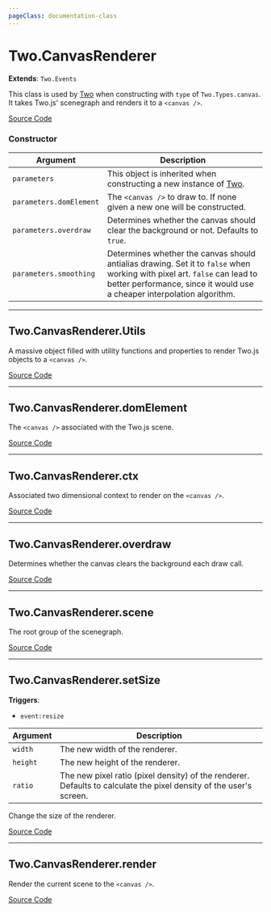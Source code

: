 ```yaml
---
pageClass: documentation-class
---
```


# Two.CanvasRenderer


<div class="extends">

__Extends__: `Two.Events`

</div>


This class is used by [Two](/documentation/) when constructing with `type` of `Two.Types.canvas`. It takes Two.js' scenegraph and renders it to a `<canvas />`.


<div class="meta">

  [Source Code](https://github.com/jonobr1/two.js/blob/dev/src/renderers/canvas.js#L791)

</div>



### Constructor


| Argument | Description |
| ---- | ----------- |
|  `parameters`  | This object is inherited when constructing a new instance of [Two](/documentation/). |
|  `parameters.domElement`  | The `<canvas />` to draw to. If none given a new one will be constructed. |
|  `parameters.overdraw`  | Determines whether the canvas should clear the background or not. Defaults to `true`. |
|  `parameters.smoothing`  | Determines whether the canvas should antialias drawing. Set it to `false` when working with pixel art. `false` can lead to better performance, since it would use a cheaper interpolation algorithm. |



---

<div class="static member ">

## Two.CanvasRenderer.Utils








<div class="properties">

A massive object filled with utility functions and properties to render Two.js objects to a `<canvas />`.

</div>








<div class="meta">

  [Source Code](https://github.com/jonobr1/two.js/blob/dev/src/renderers/canvas.js#L840)

</div>






</div>



---

<div class="instance member ">

## Two.CanvasRenderer.domElement








<div class="properties">

The `<canvas />` associated with the Two.js scene.

</div>








<div class="meta">

  [Source Code](https://github.com/jonobr1/two.js/blob/dev/src/renderers/canvas.js#L806)

</div>






</div>



---

<div class="instance member ">

## Two.CanvasRenderer.ctx








<div class="properties">

Associated two dimensional context to render on the `<canvas />`.

</div>








<div class="meta">

  [Source Code](https://github.com/jonobr1/two.js/blob/dev/src/renderers/canvas.js#L812)

</div>






</div>



---

<div class="instance member ">

## Two.CanvasRenderer.overdraw








<div class="properties">

Determines whether the canvas clears the background each draw call.

</div>








<div class="meta">

  [Source Code](https://github.com/jonobr1/two.js/blob/dev/src/renderers/canvas.js#L818)

</div>






</div>



---

<div class="instance member ">

## Two.CanvasRenderer.scene








<div class="properties">

The root group of the scenegraph.

</div>








<div class="meta">

  [Source Code](https://github.com/jonobr1/two.js/blob/dev/src/renderers/canvas.js#L829)

</div>






</div>



---

<div class="instance function ">

## Two.CanvasRenderer.setSize






<div class="fires">

__Triggers__:

+ `event:resize`

</div>





<div class="params">

| Argument | Description |
| ---- | ----------- |
|  `width`  | The new width of the renderer. |
|  `height`  | The new height of the renderer. |
|  `ratio`  | The new pixel ratio (pixel density) of the renderer. Defaults to calculate the pixel density of the user's screen. |
</div>




<div class="description">

Change the size of the renderer.

</div>



<div class="meta">

  [Source Code](https://github.com/jonobr1/two.js/blob/dev/src/renderers/canvas.js#L852)

</div>






</div>



---

<div class="instance function ">

## Two.CanvasRenderer.render













<div class="description">

Render the current scene to the `<canvas />`.

</div>



<div class="meta">

  [Source Code](https://github.com/jonobr1/two.js/blob/dev/src/renderers/canvas.js#L882)

</div>






</div>



